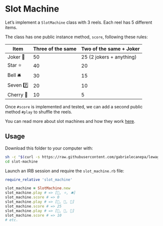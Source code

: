 # Slot Machine

Let’s implement a `SlotMachine` class with 3 reels. Each reel has 5 different items.

The class has one public instance method, `score`, following these rules:

| Item     | Three of the same | Two of the same + Joker  |
| -------- | ----------------- | ------------------------ |
| Joker 🤩  | 50                | 25 (2 jokers + anything) |
| Star ⭐️   | 40                | 20                       |
| Bell 🛎   | 30                | 15                       |
| Seven 7️⃣  | 20                | 10                       |
| Cherry 🍒 | 10                | 5                        |

Once `#score` is implemented and tested, we can add a second public method `#play` to shuffle the reels.

You can read more about slot machines and how they work [here](https://theguardian.com/australia-news/datablog/ng-interactive/2017/sep/28/hooked-how-pokies-are-designed-to-be-addictive).

## Usage

Download this folder to your computer with:

```sh
sh -c "$(curl -s https://raw.githubusercontent.com/gabrielecanepa/lewagon/main/download.sh)" -- lectures/oop/01-oo-basics-livecode slot-machine
cd slot-machine
```

Launch an IRB session and require the `slot_machine.rb` file:

```ruby
require_relative 'slot_machine'

slot_machine = SlotMachine.new
slot_machine.play # => [🍒, ⭐️, 🛎]
slot_machine.score # => 0
slot_machine.play # => [🤩, 🤩, 🍒]
slot_machine.score # => 25
slot_machine.play # => [🍒, 🍒, 🍒]
slot_machine.score # => 10
# etc.
```
